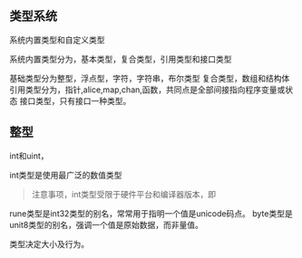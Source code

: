 


## 类型系统

系统内置类型和自定义类型

系统内置类型分为，基本类型，复合类型，引用类型和接口类型

基础类型分为整型，浮点型，字符，字符串，布尔类型
复合类型，数组和结构体
引用类型分为，指针,alice,map,chan,函数，共同点是全部间接指向程序变量或状态
接口类型，只有接口一种类型。



## 整型

int和uint，

int类型是使用最广泛的数值类型
> 注意事项，int类型受限于硬件平台和编译器版本，即

rune类型是int32类型的别名，常常用于指明一个值是unicode码点。
byte类型是unit8类型的别名，强调一个值是原始数据，而非量值。





类型决定大小及行为。



